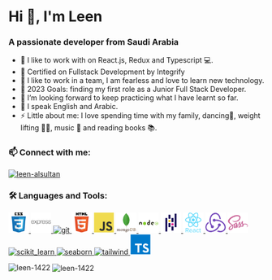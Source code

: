 <h1 align="left">Hi 👋, I'm Leen</h1>
<h3 align="left">A passionate developer from Saudi Arabia</h3>
<!-- <img align="right" src="https://i.pinimg.com/originals/c9/18/69/c91869eaf8d12fb097ab060e891eb10a.gif" alt="coding"  width="400"  /> -->

<ul>
  <li>🔭 I like to work with on React.js, Redux and Typescript 💻.</li>
  <li>🌱 Certified on Fullstack Development by Integrify</li>
  <li>🤝 I like to work in a team, I am fearless and love to learn new technology.</li>
  <li>🥅 2023 Goals: finding my first role as a Junior Full Stack Developer.</li>
  <li>🤔 I’m looking forward to keep practicing what I have learnt so far.</li>
  <li>💬 I speak English and Arabic.</li>
  <li>⚡ Little about me: I love spending time with my family, dancing💃, weight lifting 🏋🏻, music 🎵 and reading books 📚.</li>
</ul>
<h3 align="left">📫 Connect with me:</h3>
<p align="left">
<a href="https://linkedin.com/in/leen-alsultan" target="blank"><img align="center" src="https://i.pinimg.com/564x/97/31/6f/97316ff0c4da0bea020e63d16075e987.jpg" alt="leen-alsultan" height="30" width="40" /></a>
</p>

<h3 align="left">🛠️ Languages and Tools: </h3>
<p align="left"> 
  <a href="https://www.w3schools.com/css/" target="_blank" rel="noreferrer" > 
    <img src="https://raw.githubusercontent.com/devicons/devicon/master/icons/css3/css3-original-wordmark.svg" alt="css3" width="40" height="40"/> 
  </a> 
  <a href="https://expressjs.com" target="_blank" rel="noreferrer"> 
    <img src="https://raw.githubusercontent.com/devicons/devicon/master/icons/express/express-original-wordmark.svg" alt="express" width="40" height="40"/> 
  </a> 
  <a href="https://git-scm.com/" target="_blank" rel="noreferrer"> 
    <img src="https://www.vectorlogo.zone/logos/git-scm/git-scm-icon.svg" alt="git" width="40" height="40"/> 
  </a> 
  <a href="https://www.w3.org/html/" target="_blank" rel="noreferrer"> 
    <img src="https://raw.githubusercontent.com/devicons/devicon/master/icons/html5/html5-original-wordmark.svg" alt="html5" width="40" height="40"/> 
  </a> <a href="https://developer.mozilla.org/en-US/docs/Web/JavaScript" target="_blank" rel="noreferrer"> 
    <img src="https://raw.githubusercontent.com/devicons/devicon/master/icons/javascript/javascript-original.svg" alt="javascript" width="40" height="40"/> 
  </a> 
  <a href="https://www.mongodb.com/" target="_blank" rel="noreferrer"> 
    <img src="https://raw.githubusercontent.com/devicons/devicon/master/icons/mongodb/mongodb-original-wordmark.svg" alt="mongodb" width="40" height="40"/> 
  </a> 
  <a href="https://nodejs.org" target="_blank" rel="noreferrer"> 
    <img src="https://raw.githubusercontent.com/devicons/devicon/master/icons/nodejs/nodejs-original-wordmark.svg" alt="nodejs" width="40" height="40"/> 
  </a> <a href="https://pandas.pydata.org/" target="_blank" rel="noreferrer"> 
    <img src="https://raw.githubusercontent.com/devicons/devicon/2ae2a900d2f041da66e950e4d48052658d850630/icons/pandas/pandas-original.svg" alt="pandas" width="40" height="40"/> 
  </a> 
  <a href="https://reactjs.org/" target="_blank" rel="noreferrer"> 
    <img src="https://raw.githubusercontent.com/devicons/devicon/master/icons/react/react-original-wordmark.svg" alt="react" width="40" height="40"/> 
  </a> 
  <a href="https://redux.js.org" target="_blank" rel="noreferrer"> 
    <img src="https://raw.githubusercontent.com/devicons/devicon/master/icons/redux/redux-original.svg" alt="redux" width="40" height="40"/> 
  </a> 
  <a href="https://sass-lang.com" target="_blank" rel="noreferrer"> 
    <img src="https://raw.githubusercontent.com/devicons/devicon/master/icons/sass/sass-original.svg" alt="sass" width="40" height="40"/> 
  </a> 
  <a href="https://scikit-learn.org/" target="_blank" rel="noreferrer"> 
    <img src="https://upload.wikimedia.org/wikipedia/commons/0/05/Scikit_learn_logo_small.svg" alt="scikit_learn" width="40" height="40"/> 
  </a> <a href="https://seaborn.pydata.org/" target="_blank" rel="noreferrer"> <img src="https://seaborn.pydata.org/_images/logo-mark-lightbg.svg" alt="seaborn" width="40" height="40"/> </a> <a href="https://tailwindcss.com/" target="_blank" rel="noreferrer"> <img src="https://www.vectorlogo.zone/logos/tailwindcss/tailwindcss-icon.svg" alt="tailwind" width="40" height="40"/> </a> <a href="https://www.typescriptlang.org/" target="_blank" rel="noreferrer"> <img src="https://raw.githubusercontent.com/devicons/devicon/master/icons/typescript/typescript-original.svg" alt="typescript" width="40" height="40"/> </a> </p>

<p><img align="left" src="https://github-readme-stats.vercel.app/api/top-langs?username=leen-1422&show_icons=true&locale=en&layout=compact" alt="leen-1422" /></p>

<p>&nbsp;<img align="center" src="https://github-readme-stats.vercel.app/api?username=leen-1422&show_icons=true&locale=en" alt="leen-1422" /></p>
